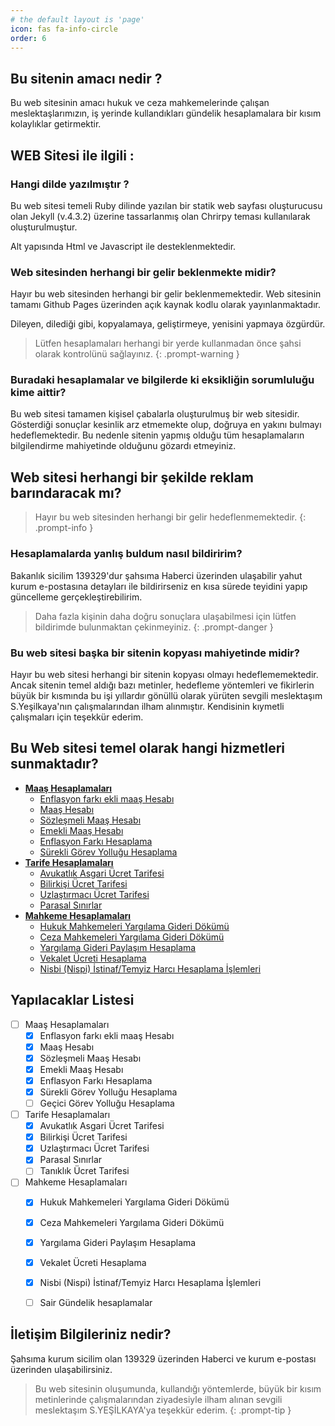 ```yaml
---
# the default layout is 'page'
icon: fas fa-info-circle
order: 6
---
```


## Bu sitenin amacı nedir ?
Bu web sitesinin amacı hukuk ve ceza mahkemelerinde çalışan meslektaşlarımızın, iş yerinde kullandıkları gündelik hesaplamalara bir kısım kolaylıklar getirmektir. 

## WEB Sitesi ile ilgili :
### Hangi dilde yazılmıştır ?
Bu web sitesi temeli Ruby dilinde yazılan bir statik web sayfası oluşturucusu olan Jekyll (v.4.3.2) üzerine tassarlanmış olan Chrirpy teması kullanılarak oluşturulmuştur. 

Alt yapısında Html ve Javascript ile desteklenmektedir. 

### Web sitesinden herhangi bir gelir beklenmekte midir?
Hayır bu web sitesinden herhangi bir gelir beklenmemektedir. Web sitesinin tamamı Github Pages üzerinden açık kaynak kodlu olarak yayınlanmaktadır. 

Dileyen, dilediği gibi, kopyalamaya, geliştirmeye, yenisini yapmaya özgürdür. 

> Lütfen hesaplamaları herhangi bir yerde kullanmadan önce şahsi olarak kontrolünü sağlayınız.
{: .prompt-warning }

### Buradaki hesaplamalar ve bilgilerde ki eksikliğin sorumluluğu kime aittir?
Bu web sitesi tamamen kişisel çabalarla oluşturulmuş bir web sitesidir. Gösterdiği sonuçlar kesinlik arz etmemekte olup, doğruya en yakını bulmayı hedeflemektedir. Bu nedenle sitenin yapmış olduğu tüm hesaplamaların bilgilendirme mahiyetinde olduğunu gözardı etmeyiniz. 

## Web sitesi herhangi bir şekilde reklam barındaracak mı?
> Hayır bu web sitesinden herhangi bir gelir hedeflenmemektedir.
{: .prompt-info }

### Hesaplamalarda yanlış buldum nasıl bildiririm?
Bakanlık sicilim 139329'dur şahsıma Haberci üzerinden ulaşabilir yahut kurum e-postasına detayları ile bildirirseniz en kısa sürede teyidini yapıp güncelleme gerçekleştirebilirim.

> Daha fazla kişinin daha doğru sonuçlara ulaşabilmesi için lütfen bildirimde bulunmaktan çekinmeyiniz.
{: .prompt-danger }


### Bu web sitesi başka bir sitenin kopyası mahiyetinde midir?
Hayır bu web sitesi herhangi bir sitenin kopyası olmayı hedeflememektedir. Ancak sitenin temel aldığı bazı metinler, hedefleme yöntemleri ve fikirlerin büyük bir kısmında bu işi yıllardır gönüllü olarak yürüten sevgili meslektaşım S.Yeşilkaya'nın çalışmalarından ilham alınmıştır. Kendisinin kıymetli çalışmaları için teşekkür ederim. 

## Bu Web sitesi temel olarak hangi hizmetleri sunmaktadır?
- [**Maaş Hesaplamaları**](https://yazkizim.github.io/maaş/)
  + [Enflasyon farkı ekli maaş Hesabı](https://yazkizim.github.io/maasyeni/)
  + [Maaş Hesabı](https://yazkizim.github.io/maasyeni/)
  + [Sözleşmeli Maaş Hesabı](https://yazkizim.github.io/sozlesmelimaas/)
  + [Emekli Maaş Hesabı](https://yazkizim.github.io/emeklimaas/)
  + [Enflasyon Farkı Hesaplama](https://yazkizim.github.io/enflasyonfarki/?)
  + [Sürekli Görev Yolluğu Hesaplama](https://yazkizim.github.io/surekligorev/)
- [**Tarife Hesaplamaları**](https://yazkizim.github.io/tarifeler/)  
  + [Avukatlık Asgari Ücret Tarifesi](https://yazkizim.github.io/avukatlikasgari/) 
  + [Bilirkişi Ücret Tarifesi](https://yazkizim.github.io/bilirkisiucret/) 
  + [Uzlaştırmacı Ücret Tarifesi](https://yazkizim.github.io/uzlastirmaciucret/) 
  + [Parasal Sınırlar](https://yazkizim.github.io/parasalsinirlar/) 
- [**Mahkeme Hesaplamaları**](https://yazkizim.github.io/hesaplamalar/)    
  + [Hukuk Mahkemeleri Yargılama Gideri Dökümü](https://yazkizim.github.io/yargilama/) 
  + [Ceza Mahkemeleri Yargılama Gideri Dökümü](https://yazkizim.github.io/yargilamagideridokumu/?#eskitebligatlar) 
  + [Yargılama Gideri Paylaşım Hesaplama](https://yazkizim.github.io/paylasimhesabi/?#fazlasirket) 
  + [Vekalet Ücreti Hesaplama](https://yazkizim.github.io/nispivekalet/)
  + [Nisbi (Nispi) İstinaf/Temyiz Harcı Hesaplama İşlemleri](https://yazkizim.github.io/istinafharci/)

## Yapılacaklar Listesi
- [ ] Maaş Hesaplamaları
  + [x] Enflasyon farkı ekli maaş Hesabı
  + [x] Maaş Hesabı
  + [x] Sözleşmeli Maaş Hesabı
  + [x] Emekli Maaş Hesabı
  + [x] Enflasyon Farkı Hesaplama
  + [x] Sürekli Görev Yolluğu Hesaplama
  + [ ] Geçici Görev Yolluğu Hesaplama
- [ ] Tarife Hesaplamaları
  + [x] Avukatlık Asgari Ücret Tarifesi 
  + [x] Bilirkişi Ücret Tarifesi
  + [x] Uzlaştırmacı Ücret Tarifesi
  + [x] Parasal Sınırlar
  + [ ] Tanıklık Ücret Tarifesi
- [ ] Mahkeme Hesaplamaları
  + [x] Hukuk Mahkemeleri Yargılama Gideri Dökümü
  + [x] Ceza Mahkemeleri Yargılama Gideri Dökümü
  + [x] Yargılama Gideri Paylaşım Hesaplama
  + [x] Vekalet Ücreti Hesaplama
  + [x] Nisbi (Nispi) İstinaf/Temyiz Harcı Hesaplama İşlemleri
  + [ ] Sair Gündelik hesaplamalar



## İletişim Bilgileriniz nedir?
Şahsıma kurum sicilim olan 139329 üzerinden Haberci ve kurum e-postası üzerinden ulaşabilirsiniz. 

> Bu web sitesinin oluşumunda, kullandığı yöntemlerde, büyük bir kısım metinlerinde çalışmalarından ziyadesiyle ilham alınan sevgili meslektaşım S.YEŞİLKAYA'ya teşekkür ederim.
{: .prompt-tip }
